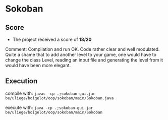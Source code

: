 # Sokoban

## Score

* The project received a score of **18/20**

Comment: Compilation and run OK. Code rather clear and well modulated. Quite a shame that to add another level to your game, one would have to change the class Level, reading an input file and generating the level from it would have been more elegant.

## Execution

compile with: `javac -cp .;sokoban-gui.jar be/uliege/boigelot/oop/sokoban/main/Sokoban.java`

execute with: `java -cp .;sokoban-gui.jar be/uliege/boigelot/oop/sokoban/main/Sokoban`
